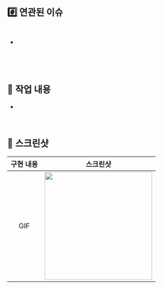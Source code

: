 ## #️⃣ 연관된 이슈
<!-- PR과 연관된 이슈 번호를 작성해주세요 -->
- #

</br>

## 📝 작업 내용
<!-- 이번 PR에서 작업한 내용을 간략히 설명해주세요 -->
- 

</br>

## 📸 스크린샷
<!-- 작업한 화면이 있다면 스크린 샷으로 첨부해주세요 -->

|    구현 내용    |   스크린샷   |
| :-------------: | :----------: |
| GIF | <img src = "" width ="250"> |

</br>
